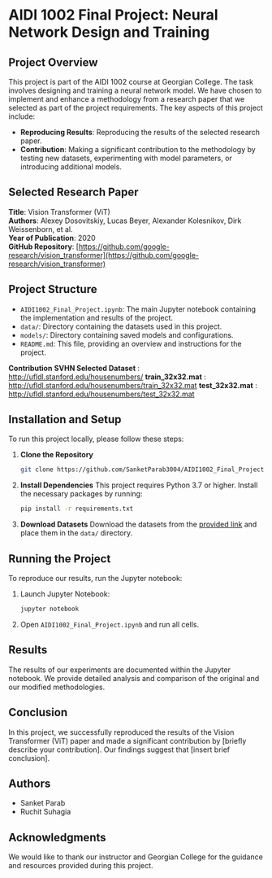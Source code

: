 
# AIDI 1002 Final Project: Neural Network Design and Training

## Project Overview
This project is part of the AIDI 1002 course at Georgian College. The task involves designing and training a neural network model. We have chosen to implement and enhance a methodology from a research paper that we selected as part of the project requirements. The key aspects of this project include:

- **Reproducing Results**: Reproducing the results of the selected research paper.
- **Contribution**: Making a significant contribution to the methodology by testing new datasets, experimenting with model parameters, or introducing additional models.

## Selected Research Paper
**Title**: Vision Transformer (ViT)  
**Authors**: Alexey Dosovitskiy, Lucas Beyer, Alexander Kolesnikov, Dirk Weissenborn, et al.  
**Year of Publication**: 2020  
**GitHub Repository**: [https://github.com/google-research/vision_transformer](https://github.com/google-research/vision_transformer)  

## Project Structure

- `AIDI1002_Final_Project.ipynb`: The main Jupyter notebook containing the implementation and results of the project.
- `data/`: Directory containing the datasets used in this project.
- `models/`: Directory containing saved models and configurations.
- `README.md`: This file, providing an overview and instructions for the project.

**Contribution**
**SVHN Selected Dataset** : http://ufldl.stanford.edu/housenumbers/
**train_32x32.mat** : http://ufldl.stanford.edu/housenumbers/train_32x32.mat
**test_32x32.mat** : http://ufldl.stanford.edu/housenumbers/test_32x32.mat


## Installation and Setup

To run this project locally, please follow these steps:

1. **Clone the Repository**
   ```bash
   git clone https://github.com/SanketParab3004/AIDI1002_Final_Project.git
   ```

2. **Install Dependencies**
   This project requires Python 3.7 or higher. Install the necessary packages by running:
   ```bash
   pip install -r requirements.txt
   ```

3. **Download Datasets**
   Download the datasets from the [provided link](#) and place them in the `data/` directory.

## Running the Project

To reproduce our results, run the Jupyter notebook:

1. Launch Jupyter Notebook:
   ```bash
   jupyter notebook
   ```

2. Open `AIDI1002_Final_Project.ipynb` and run all cells.

## Results

The results of our experiments are documented within the Jupyter notebook. We provide detailed analysis and comparison of the original and our modified methodologies.

## Conclusion

In this project, we successfully reproduced the results of the Vision Transformer (ViT) paper and made a significant contribution by [briefly describe your contribution]. Our findings suggest that [insert brief conclusion].

## Authors

- Sanket Parab
- Ruchit Suhagia


## Acknowledgments

We would like to thank our instructor and Georgian College for the guidance and resources provided during this project.
